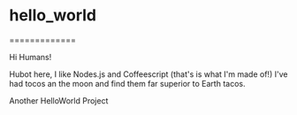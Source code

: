 # hello_world
=============

Hi Humans!

Hubot here, I like Nodes.js and Coffeescript (that's is what I'm made of!)
I've had tocos an the moon and find them far superior to Earth tacos.

Another HelloWorld Project
